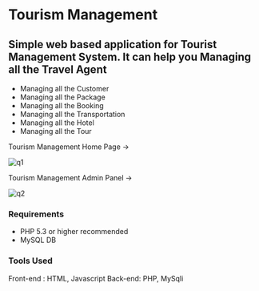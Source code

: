 # Tourism Management
## Simple web based application for Tourist Management System. It can help you Managing all the Travel Agent
- Managing all the Customer
- Managing all the Package
- Managing all the Booking
- Managing all the Transportation
- Managing all the Hotel
- Managing all the Tour



Tourism Management  Home Page ->

![q1](https://user-images.githubusercontent.com/62274837/145198341-bad6a152-72b1-4923-9ca0-bacbc79a4800.png)


Tourism Management Admin Panel ->

![q2](https://user-images.githubusercontent.com/62274837/145201584-8bd42a66-2c0b-4250-a9af-0dd885ae1bc6.png)



### Requirements 

- PHP 5.3 or higher recommended 
- MySQL DB

### Tools Used
Front-end :  HTML, Javascript
Back-end:   PHP, MySqli

